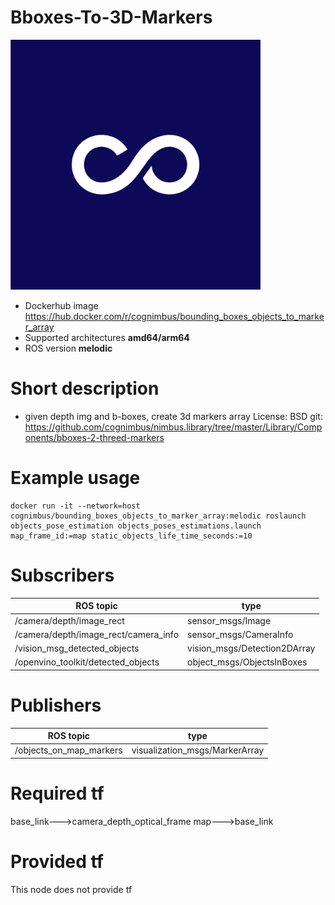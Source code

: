 # Bboxes-To-3D-Markers

<img src="./bboxes-to-3d-markers/Cogniteam_CMYK_Social_white_on_aubergine.jpg" alt="bboxes-to-3d-markers" width="400"/>

* Dockerhub image https://hub.docker.com/r/cognimbus/bounding_boxes_objects_to_marker_array
* Supported architectures <b>amd64/arm64</b>
* ROS version <b>melodic</b>

# Short description
* given depth img and b-boxes, create 3d markers array
License: BSD
git: https://github.com/cognimbus/nimbus.library/tree/master/Library/Components/bboxes-2-threed-markers

# Example usage
```
docker run -it --network=host cognimbus/bounding_boxes_objects_to_marker_array:melodic roslaunch objects_pose_estimation objects_poses_estimations.launch map_frame_id:=map static_objects_life_time_seconds:=10
```

# Subscribers
ROS topic | type
--- | ---
/camera/depth/image_rect | sensor_msgs/Image
/camera/depth/image_rect/camera_info | sensor_msgs/CameraInfo
/vision_msg_detected_objects | vision_msgs/Detection2DArray
/openvino_toolkit/detected_objects | object_msgs/ObjectsInBoxes


# Publishers
ROS topic | type
--- | ---
/objects_on_map_markers | visualization_msgs/MarkerArray


# Required tf
base_link--->camera_depth_optical_frame
map--->base_link


# Provided tf
This node does not provide tf


